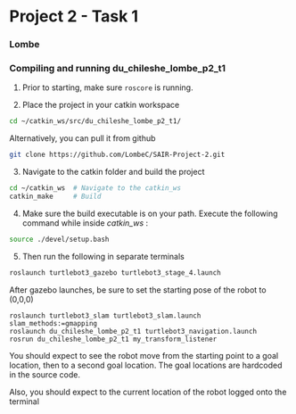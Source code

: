 # Project 2 - Task 1
### Lombe


### **Compiling and running du_chileshe_lombe_p2_t1**

1. Prior to starting, make sure ```roscore```
is running.

2. Place the project in your catkin workspace
```bash
cd ~/catkin_ws/src/du_chileshe_lombe_p2_t1/
```
Alternatively, you can pull it from github
```bash
git clone https://github.com/LombeC/SAIR-Project-2.git
```
3. Navigate to the catkin folder and build the project
```bash
cd ~/catkin_ws 	# Navigate to the catkin_ws
catkin_make 	# Build
```
4. Make sure the build executable is on your path. Execute the following command while inside *catkin_ws* :

```bash
source ./devel/setup.bash
```

5. Then run the following in separate terminals 
```bash
roslaunch turtlebot3_gazebo turtlebot3_stage_4.launch
```
After gazebo launches, be sure to set the starting pose of the robot to (0,0,0)
```
roslaunch turtlebot3_slam turtlebot3_slam.launch slam_methods:=gmapping
roslaunch du_chileshe_lombe_p2_t1 turtlebot3_navigation.launch
rosrun du_chileshe_lombe_p2_t1 my_transform_listener 
```
You should expect to see the robot move from the starting point to a goal location, then to a second goal location.
The goal locations are hardcoded in the source code. 

Also, you should expect to the current location of the robot logged onto the terminal
